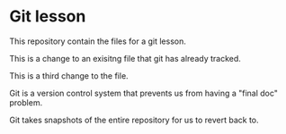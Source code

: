 # Git lesson

This repository contain the files for a git lesson.

This is a change to an  exisitng file that git has already tracked.

This is a third change to the file.

Git is a version control system that prevents us from having a "final doc" problem.

Git takes snapshots of the entire repository for us to revert back to.

